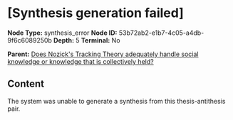 # [Synthesis generation failed]

**Node Type:** synthesis_error
**Node ID:** 53b72ab2-e1b7-4c05-a4db-9f6c6089250b
**Depth:** 5
**Terminal:** No

**Parent:** [Does Nozick's Tracking Theory adequately handle social knowledge or knowledge that is collectively held?](does-nozicks-tracking-theory-adequately-handle-social-knowledge-or-knowledge-that-is-collectively-held-antithesis-d9188627-0039-4f68-aa40-5cb428b2cb05.md)

## Content

The system was unable to generate a synthesis from this thesis-antithesis pair.
